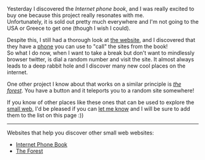 Yesterday I discovered the _Internet phone book_, and I was really excited to buy one because this project really resonates with me.  
Unfortunately, it is sold out pretty much everywhere and I'm not going to the USA or Greece to get one (though I wish I could).

Despite this, I still had a thorough look at <a href="https://internetphonebook.net/" target="_blank">the website</a>, and I discovered that they have a <a href="https://internetphonebook.net/#dial-a-site" target="_blank">phone</a> you can use to "call" the sites from the book!  
So what I do now, when I want to take a break but don't want to mindlessly browser twitter, is dial a random number and visit the site. It almost always leads to a deep rabbit hole and I discover many new cool places on the internet.

One other project I know about that works on a similar principle is <a href="https://theforest.link/" target="_blank">_the forest_</a>. You have a button and it teleports you to a random site somewhere!  

If you know of other places like these ones that can be used to explore the <a href="https://ar.al/2020/08/07/what-is-the-small-web/" target="_blank">small web</a>, I'd be pleased if you can <a href="mailto:hello@theoo.dev">let me know</a> and I will be sure to add them to the list on this page :))

--- 

Websites that help you discover other small web websites:
- <a href="https://internetphonebook.net/" target="_blank">Internet Phone Book</a> 
- <a href="https://theforest.link/" target="_blank">The Forest</a> 